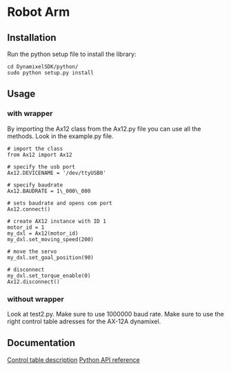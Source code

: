 # Robot Arm

## Installation

Run the python setup file to install the library:

	cd DynamixelSDK/python/
	sudo python setup.py install

## Usage

### with wrapper

By importing the Ax12 class from the Ax12.py file you can use all the methods.
Look in the example.py file.
	
	# import the class
	from Ax12 import Ax12

	# specify the usb port
	Ax12.DEVICENAME = '/dev/ttyUSB0'

	# specify baudrate
	Ax12.BAUDRATE = 1\_000\_000

	# sets baudrate and opens com port
	Ax12.connect()

	# create AX12 instance with ID 1 
	motor_id = 1
	my_dxl = Ax12(motor_id)  
	my_dxl.set_moving_speed(200)

	# move the servo
	my_dxl.set_goal_position(90)

	# disconnect
	my_dxl.set_torque_enable(0)
	Ax12.disconnect()

### without wrapper

Look at test2.py. Make sure to use 1000000 baud rate. Make sure to use the right control table adresses for the AX-12A dynamixel.

## Documentation

[Control table description](https://emanual.robotis.com/docs/en/dxl/ax/ax-12a/#control-table-description)
[Python API reference](https://emanual.robotis.com/docs/en/software/dynamixel/dynamixel_sdk/api_reference/python/python_porthandler/#python)
